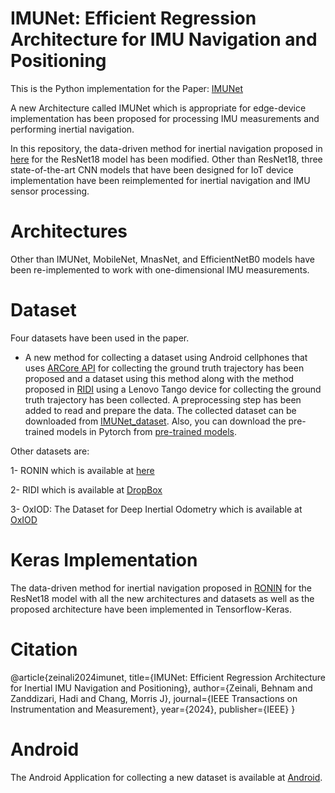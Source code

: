 # IMUNet: Efficient Regression Architecture for IMU Navigation and Positioning

This is the Python implementation for the Paper: [IMUNet](https://ieeexplore.ieee.org/abstract/document/10480886)

A new Architecture called IMUNet which is appropriate for edge-device implementation has been proposed for processing IMU measurements and performing inertial navigation. 

In this repository, the data-driven method for inertial navigation proposed in [here](https://github.com/Sachini/ronin) for the ResNet18 model has been modified.
Other than ResNet18, three state-of-the-art CNN models that have been designed for IoT device implementation have been reimplemented for inertial navigation and IMU sensor processing. 

# Architectures
Other than IMUNet, MobileNet, MnasNet, and EfficientNetB0 models have been re-implemented to work with one-dimensional IMU measurements. 

# Dataset
Four datasets have been used in the paper.
* A new method for collecting a dataset using Android cellphones that uses [ARCore API](https://developers.google.com/ar/reference) for collecting the ground truth trajectory has been proposed and a dataset using this method along with the method proposed in [RIDI](https://github.com/higerra/ridi_imu) using a Lenovo Tango device for collecting the ground truth trajectory has been collected. A preprocessing step has been added to read and prepare the data. The collected dataset can be downloaded from [IMUNet_dataset](https://drive.google.com/file/d/1A49YZ1G8vkEJPIb51n-MFITropK4pIhu/view?usp=drive_link). Also, you can download the pre-trained models in Pytorch from [pre-trained models](https://drive.google.com/file/d/1NGwBhvh-KjVg0CpMeFtYI72G4J0LOPWE/view?usp=sharing). 

Other datasets are:

1- RONIN which is available at [here](https://ronin.cs.sfu.ca/) 

2- RIDI which is available at [DropBox](https://www.dropbox.com/s/9zzaj3h3u4bta23/ridi_data_publish_v2.zip?dl=0)  

3- OxIOD: The Dataset for Deep Inertial Odometry which is available at [OxIOD](http://deepio.cs.ox.ac.uk/ )   


# Keras Implementation
The data-driven method for inertial navigation proposed in [RONIN](https://github.com/Sachini/ronin) for the ResNet18 model with all the new architectures and datasets as well as the proposed architecture have been implemented in Tensorflow-Keras. 

# Citation

@article{zeinali2024imunet,
  title={IMUNet: Efficient Regression Architecture for Inertial IMU Navigation and Positioning},
  author={Zeinali, Behnam and Zanddizari, Hadi and Chang, Morris J},
  journal={IEEE Transactions on Instrumentation and Measurement},
  year={2024},
  publisher={IEEE}
}


# Android
The Android Application for collecting a new dataset is available at [Android](https://github.com/BehnamZeinali/IMUNet_Android). 


